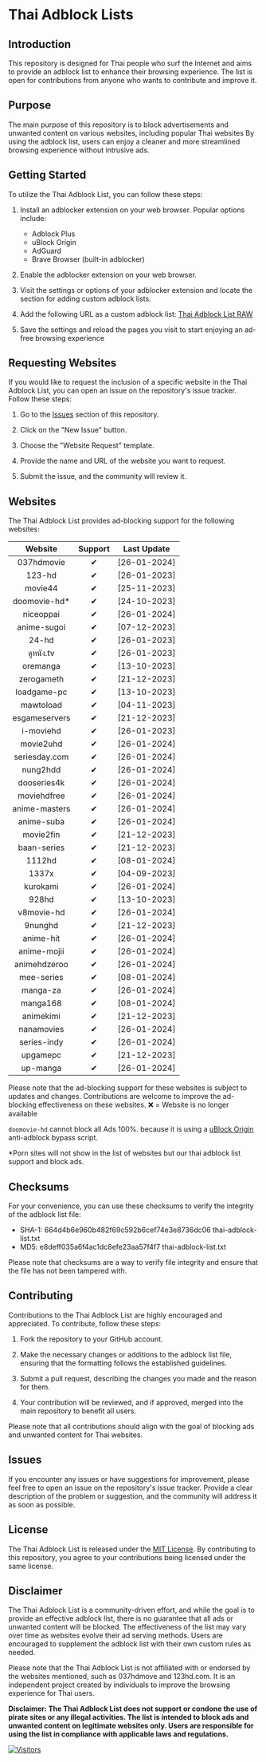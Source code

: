 # Thai Adblock Lists

## Introduction

This repository is designed for Thai people who surf the Internet and aims to provide an adblock list to enhance their browsing experience. The list is open for contributions from anyone who wants to contribute and improve it.

## Purpose

The main purpose of this repository is to block advertisements and unwanted content on various websites, including popular Thai websites By using the adblock list, users can enjoy a cleaner and more streamlined browsing experience without intrusive ads.

## Getting Started

To utilize the Thai Adblock List, you can follow these steps:

1. Install an adblocker extension on your web browser. Popular options include:

   - Adblock Plus
   - uBlock Origin
   - AdGuard
   - Brave Browser (built-in adblocker)

2. Enable the adblocker extension on your web browser.
3. Visit the settings or options of your adblocker extension and locate the section for adding custom adblock lists.
4. Add the following URL as a custom adblock list: [Thai Adblock List RAW](https://raw.githubusercontent.com/PhyschicWinter9/thai-adblock-list/main/thai-adblock-list.txt)
5. Save the settings and reload the pages you visit to start enjoying an ad-free browsing experience

## Requesting Websites

If you would like to request the inclusion of a specific website in the Thai Adblock List, you can open an issue on the repository's issue tracker. Follow these steps:

1. Go to the [Issues](https://github.com/PhyschicWinter9/thai-adblock-list/issues) section of this repository.

2. Click on the "New Issue" button.

3. Choose the "Website Request" template.

4. Provide the name and URL of the website you want to request.

5. Submit the issue, and the community will review it.

## Websites

The Thai Adblock List provides ad-blocking support for the following websites:

|    Website    | Support  | Last Update  |
| :-----------: | :------: | :----------: |
|  037hdmovie   | &#10004; | [26-01-2024] |
|    123-hd     | &#10004; | [26-01-2023] |
|    movie44    | &#10004; | [25-11-2023] |
| doomovie-hd\* | &#10004; | [24-10-2023] |
|   niceoppai   | &#10004; | [26-01-2024] |
|  anime-sugoi  | &#10004; | [07-12-2023] |
|     24-hd     | &#10004; | [26-01-2023] |
|   ดูหนัง.tv    | &#10004; | [26-01-2023] |
|   oremanga    | &#10004; | [13-10-2023] |
|  zerogameth   | &#10004; | [21-12-2023] |
|  loadgame-pc  | &#10004; | [13-10-2023] |
|   mawtoload   | &#10004; | [04-11-2023] |
| esgameservers | &#10004; | [21-12-2023] |
|   i-moviehd   | &#10004; | [26-01-2023] |
|   movie2uhd   | &#10004; | [26-01-2024] |
| seriesday.com | &#10004; | [26-01-2024] |
|   nung2hdd    | &#10004; | [26-01-2024] |
|  dooseries4k  | &#10004; | [26-01-2024] |
|  moviehdfree  | &#10004; | [26-01-2024] |
| anime-masters | &#10004; | [26-01-2024] |
|  anime-suba   | &#10004; | [26-01-2024] |
|   movie2fin   | &#10004; | [21-12-2023] |
|  baan-series  | &#10004; | [21-12-2023] |
|    1112hd     | &#10004; | [08-01-2024] |
|     1337x     | &#10004; | [04-09-2023] |
|   kurokami    | &#10004; | [26-01-2024] |
|     928hd     | &#10004; | [13-10-2023] |
|  v8movie-hd   | &#10004; | [26-01-2024] |
|    9nunghd    | &#10004; | [21-12-2023] |
|   anime-hit   | &#10004; | [26-01-2024] |
|  anime-mojii  | &#10004; | [26-01-2024] |
| animehdzeroo  | &#10004; | [26-01-2024] |
|  mee-series   | &#10004; | [08-01-2024] |
|   manga-za    | &#10004; | [26-01-2024] |
|   manga168    | &#10004; | [08-01-2024] |
|   animekimi   | &#10004; | [21-12-2023] |
|  nanamovies   | &#10004; | [26-01-2024] |
|  series-indy  | &#10004; | [26-01-2024] |
|  upgamepc     | &#10004; | [21-12-2023] |
|  up-manga  | &#10004; | [26-01-2024] |

Please note that the ad-blocking support for these websites is subject to updates and changes. Contributions are welcome to improve the ad-blocking effectiveness on these websites. ❌ = Website is no longer available

`doomovie-hd` cannot block all Ads 100%. because it is using a [uBlock Origin](https://ublockorigin.com/) anti-adblock bypass script.

\*Porn sites will not show in the list of websites but our thai adblock list support and block ads.

## Checksums

For your convenience, you can use these checksums to verify the integrity of the adblock list file:

- SHA-1: 664d4b6e960b482f69c592b6cef74e3e8736dc06  thai-adblock-list.txt
- MD5: e8deff035a6f4ac1dc8efe23aa57f4f7  thai-adblock-list.txt

Please note that checksums are a way to verify file integrity and ensure that the file has not been tampered with.

## Contributing

Contributions to the Thai Adblock List are highly encouraged and appreciated. To contribute, follow these steps:

1. Fork the repository to your GitHub account.

2. Make the necessary changes or additions to the adblock list file, ensuring that the formatting follows the established guidelines.

3. Submit a pull request, describing the changes you made and the reason for them.

4. Your contribution will be reviewed, and if approved, merged into the main repository to benefit all users.

Please note that all contributions should align with the goal of blocking ads and unwanted content for Thai websites.

## Issues

If you encounter any issues or have suggestions for improvement, please feel free to open an issue on the repository's issue tracker. Provide a clear description of the problem or suggestion, and the community will address it as soon as possible.

## License

The Thai Adblock List is released under the [MIT License](https://opensource.org/licenses/MIT). By contributing to this repository, you agree to your contributions being licensed under the same license.

## Disclaimer

The Thai Adblock List is a community-driven effort, and while the goal is to provide an effective adblock list, there is no guarantee that all ads or unwanted content will be blocked. The effectiveness of the list may vary over time as websites evolve their ad serving methods. Users are encouraged to supplement the adblock list with their own custom rules as needed.

Please note that the Thai Adblock List is not affiliated with or endorsed by the websites mentioned, such as 037hdmove and 123hd.com. It is an independent project created by individuals to improve the browsing experience for Thai users.

**Disclaimer: The Thai Adblock List does not support or condone the use of pirate sites or any illegal activities. The list is intended to block ads and unwanted content on legitimate websites only. Users are responsible for using the list in compliance with applicable laws and regulations.**

[![Visitors](https://api.visitorbadge.io/api/combined?path=https%3A%2F%2Fgithub.com%2FPhyschicWinter9%2Fthai-adblock-list&labelColor=%232ccce4&countColor=%23263759&labelStyle=upper)](https://visitorbadge.io/status?path=https%3A%2F%2Fgithub.com%2FPhyschicWinter9%2Fthai-adblock-list)
